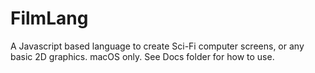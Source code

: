 # FilmLang

A Javascript based language to create Sci-Fi computer screens, or any basic 2D graphics. macOS only. See Docs folder for how to use.

